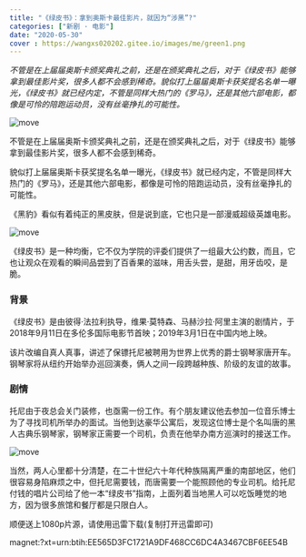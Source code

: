```yaml
---
title: "《绿皮书》：拿到奥斯卡最佳影片，就因为“涉黑”?"
categories: ["新剧 · 电影"]
date: "2020-05-30"
cover : https://wangxs020202.gitee.io/images/me/green1.png
---
```


*不管是在上届届奥斯卡颁奖典礼之前，还是在颁奖典礼之后，对于《绿皮书》能够拿到最佳影片奖，很多人都不会感到稀奇。貌似打上届届奥斯卡获奖提名名单一曝光，《绿皮书》就已经内定，不管是同样大热门的《罗马》，还是其他六部电影，都像是可怜的陪跑运动员，没有丝毫挣扎的可能性。*

![move](https://wangxs020202.gitee.io/images/me/green.png)

不管是在上届届奥斯卡颁奖典礼之前，还是在颁奖典礼之后，对于《绿皮书》能够拿到最佳影片奖，很多人都不会感到稀奇。

貌似打上届届奥斯卡获奖提名名单一曝光，《绿皮书》就已经内定，不管是同样大热门的《罗马》，还是其他六部电影，都像是可怜的陪跑运动员，没有丝毫挣扎的可能性。

《黑豹》看似有着纯正的黑皮肤，但是说到底，它也只是一部漫威超级英雄电影。

![move](https://wangxs020202.gitee.io/images/me/heibao.jpg)

《绿皮书》是一种均衡，它不仅为学院的评委们提供了一组最大公约数，而且，它也让观众在观看的瞬间品尝到了百香果的滋味，用舌头尝，是甜，用牙齿咬，是脆。

### 背景

《绿皮书》是由彼得·法拉利执导，维果·莫特森、马赫沙拉·阿里主演的剧情片，于2018年9月11日在多伦多国际电影节首映；2019年3月1日在中国内地上映。

该片改编自真人真事，讲述了保镖托尼被聘用为世界上优秀的爵士钢琴家唐开车。钢琴家将从纽约开始举办巡回演奏，俩人之间一段跨越种族、阶级的友谊的故事。

### 剧情

托尼由于夜总会关门装修，也亟需一份工作。有个朋友建议他去参加一位音乐博士为了寻找司机所举办的面试。当他到达豪华公寓后，发现这位博士是个名叫唐的黑人古典乐钢琴家，钢琴家正需要一个司机，负责在他举办南方巡演时的接送工作。

![move](https://wangxs020202.gitee.io/images/me/green1.png)

当然，两人心里都十分清楚，在二十世纪六十年代种族隔离严重的南部地区，他们很容易身陷麻烦之中，但托尼需要钱，而唐需要一个能照顾他的专业司机。给托尼付钱的唱片公司给了他一本“绿皮书”指南，上面列着当地黑人可以吃饭睡觉的地方，因为很多旅馆和餐厅都是只限白人。


顺便送上1080p片源，请使用迅雷下载(复制打开迅雷即可)

magnet:?xt=urn:btih:EE565D3FC1721A9DF468CC6DC4A3467CBF6EE54B
